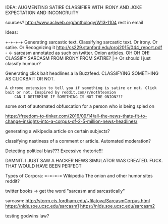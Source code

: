 IDEA: AUGMENTING SATIRE CLASSIFIER WITH IRONY AND JOKE EXPECTATION AND INCONGRUITY

sources?
http://www.aclweb.org/anthology/W13-1104
rest in email


Ideas:

+-+-+-+
Generating sarcastic text. Classifying sarcastic text. Or irony. Or satire. 
Or Recognizing it
http://cs229.stanford.edu/proj2015/044_report.pdf - <- sarcasm annotated as such on twitter. Onion articles. OH OH OH! CLASSIFY SARCASM FROM IRONY FROM SATIRE?
    |-> Or should I just classify humour?
    

Generating click bait headlines a la Buzzfeed.
CLASSIFYING SOMETHING AS CLICKBAIT OR NOT.

    A chrome extension to tell you if something is satire or not. Click bait or not. Inspired by reddit.com/r/nothteonion
        CAN I DETERMINE IF SOMETHING IS NOT THE ONION???


some sort of automated obfuscation for a person who is being spied on



https://freedom-to-tinker.com/2016/09/14/all-the-news-thats-fit-to-change-insights-into-a-corpus-of-2-5-million-news-headlines/


generating a wikipedia article on certain subjects?

classifying nastiness of a comment or article. Automated moderation?

Detecting political bias??? Excessive rhetoric!!!

DAMNIT. I JUST SAW A HACKER NEWS SIMULATOR WAS CREATED. FUCK. THAT WOULD HAVE BEEN PERFECT


Types of Corpora:
=-=-=-=
Wikipedia
The onion and other humor sites
reddit?

twitter
books -> get the word "sarcasm and sarcastically"


sarcasm: http://storm.cis.fordham.edu/~filatova/SarcasmCorpus.html
https://nlds.soe.ucsc.edu/sarcasm1
https://nlds.soe.ucsc.edu/sarcasm2


testing godwins law?

